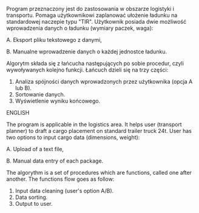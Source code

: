 

Program przeznaczony jest do zastosowania w obszarze logistyki i transportu.
Pomaga użytkownikowi zaplanować ułożenie ładunku na standardowej naczepie typu "TIR". 
Użytkownik posiada dwie możliwość wprowadzenia danych o ładunku (wymiary paczek, waga):

A. Eksport pliku tekstowego z danymi,

B. Manualne wprowadzenie danych o każdej jednostce ładunku.

Algorytm składa się z łańcucha następujących po sobie procedur, czyli wywoływanych kolejno funkcji. Łańcuch dzieli się na trzy części:
1. Analiza spójności danych wprowadzonych przez użytkownika (opcja A lub B).
2. Sortowanie danych.
3. Wyświetlenie wyniku końcowego.





ENGLISH

The program is applicable in the logistics area. It helps user (transport planner) to draft a cargo placement on standard trailer truck 24t. 
User has two options to input cargo data (dimensions, weight):

A. Upload of a text file,

B. Manual data entry of each package.

The algorythm is a set of procedures which are functions, called one after another. The functions flow goes as follow:
1. Input data cleaning (user's option A/B).
2. Data sorting.
3. Output to user.
